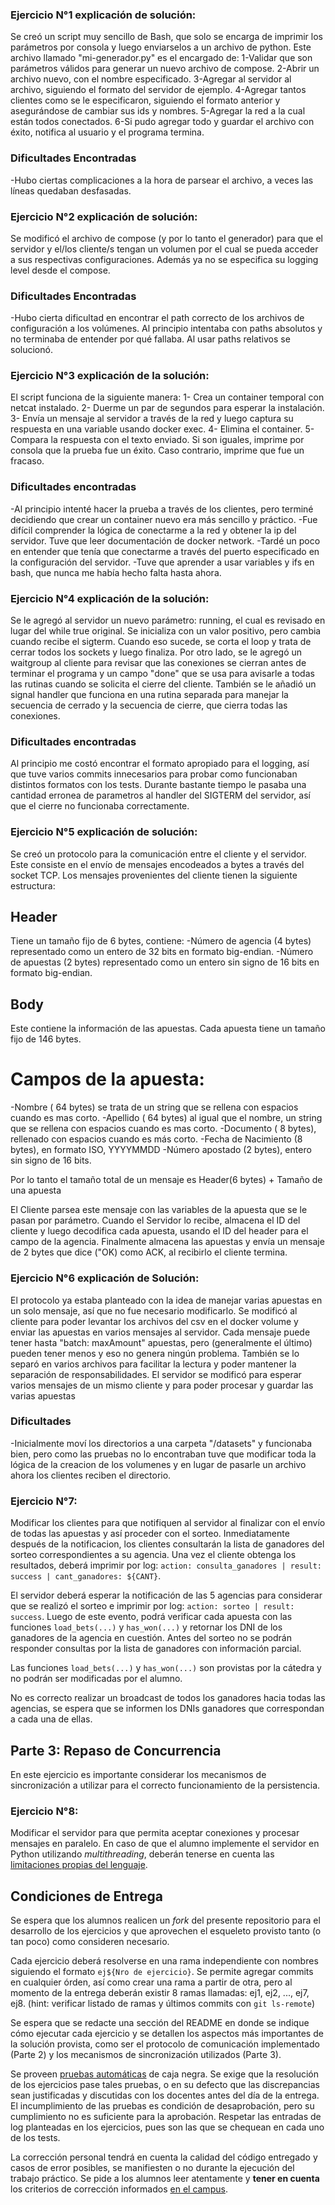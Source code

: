 ### Ejercicio N°1 explicación de solución:
Se creó un script muy sencillo de Bash, que solo se encarga de imprimir los parámetros por consola y luego enviarselos a un archivo de python. Este archivo llamado "mi-generador.py" es el encargado de:
1-Validar que son parámetros válidos para generar un nuevo archivo de compose.
2-Abrir un archivo nuevo, con el nombre especificado.
3-Agregar al servidor al archivo, siguiendo el formato del servidor de ejemplo.
4-Agregar tantos clientes como se le especificaron, siguiendo el formato anterior y asegurándose de cambiar sus ids y nombres.
5-Agregar la red a la cual están todos conectados.
6-Si pudo agregar todo y guardar el archivo con éxito, notifica al usuario y el programa termina.

### Dificultades Encontradas
-Hubo ciertas complicaciones a la hora de parsear el archivo, a veces las líneas quedaban desfasadas.


### Ejercicio N°2 explicación de solución:
Se modificó el archivo de compose (y por lo tanto el generador) para que el servidor y el/los cliente/s tengan un volumen por el cual se pueda acceder a sus respectivas configuraciones.
Además ya no se especifica su logging level desde el compose.

### Dificultades Encontradas
-Hubo cierta dificultad en encontrar el path correcto de los archivos de configuración a los volúmenes. Al principio intentaba con paths absolutos y no terminaba de entender por qué fallaba. Al usar paths relativos se solucionó.


### Ejercicio N°3 explicación de la solución:
El script funciona de la siguiente manera:
1- Crea un container temporal con netcat instalado.
2- Duerme un par de segundos para esperar la instalación.
3- Envía un mensaje al servidor a través de la red y luego captura su respuesta en una variable usando docker exec.
4- Elimina el container.
5- Compara la respuesta con el texto enviado. Si son iguales, imprime por consola que la prueba fue un éxito. Caso contrario, imprime que fue un fracaso.

### Dificultades encontradas
-Al principio intenté hacer la prueba a través de los clientes, pero terminé decidiendo que crear un container nuevo era más sencillo y práctico.
-Fue difícil comprender la lógica de conectarme a la red y obtener la ip del servidor. Tuve que leer documentación de docker network.
-Tardé un poco en entender que tenía que conectarme a través del puerto especificado en la configuración del servidor.
-Tuve que aprender a usar variables y ifs en bash, que nunca me había hecho falta hasta ahora.

### Ejercicio N°4 explicación de la solución:
Se le agregó al servidor un nuevo parámetro: running, el cual es revisado en lugar del while true original. Se inicializa con un valor positivo, pero cambia cuando recibe el sigterm. Cuando eso sucede, se corta el loop y trata de cerrar todos los sockets y luego finaliza. 
Por otro lado, se le agregó un waitgroup al cliente para revisar que las conexiones se cierran antes de terminar el programa y un campo "done" que se usa para avisarle a todas las rutinas cuando se solicita el cierre del cliente. También se le añadió un signal handler que funciona en una rutina separada para manejar la secuencia de cerrado y la secuencia de cierre, que cierra todas las conexiones.

### Dificultades encontradas
Al principio me costó encontrar el formato apropiado para el logging, así que tuve varios commits innecesarios para probar como funcionaban distintos formatos con los tests.
Durante bastante tiempo le pasaba una cantidad erronea de parametros al handler del SIGTERM del servidor, así que el cierre no funcionaba correctamente.


### Ejercicio N°5 explicación de solución:
Se creó un protocolo para la comunicación entre el cliente y el servidor.
Este consiste en el envío de mensajes encodeados a bytes a través del socket TCP. Los mensajes provenientes del cliente tienen la siguiente estructura:
## Header
Tiene un tamaño fijo de 6 bytes, contiene:
-Número de agencia (4 bytes) representado como un entero de 32 bits en formato big-endian.
-Número de apuestas (2 bytes) representado como un entero sin signo de 16 bits en formato big-endian.

## Body
Este contiene la información de las apuestas. Cada apuesta tiene un tamaño fijo de 146 bytes. 
# Campos de la apuesta:
-Nombre ( 64 bytes) se trata de un string que se rellena con espacios cuando es mas corto.
-Apellido ( 64 bytes) al igual que el nombre, un string que se rellena con espacios cuando es mas corto.
-Documento ( 8 bytes), rellenado con espacios cuando es más corto.
-Fecha de Nacimiento (8 bytes), en formato ISO, YYYYMMDD
-Número apostado (2 bytes), entero sin signo de 16 bits.

Por lo tanto el tamaño total de un mensaje es Header(6 bytes) + Tamaño de una apuesta

El Cliente parsea este mensaje con las variables de la apuesta que se le pasan por parámetro.
Cuando el Servidor lo recibe, almacena el ID del cliente y luego decodifica cada apuesta, usando el ID del header para el campo de la agencia. Finalmente almacena las apuestas y envía un mensaje de 2 bytes que dice ("OK) como ACK, al recibirlo el cliente termina.

### Ejercicio N°6 explicación de Solución:
El protocolo ya estaba planteado con la idea de manejar varias apuestas en un solo mensaje, así que no fue necesario modificarlo.
Se modificó al cliente para poder levantar los archivos del csv en el docker volume y enviar las apuestas en varios mensajes al servidor. Cada mensaje puede tener hasta "batch: maxAmount" apuestas, pero (generalmente el último) pueden tener menos y eso no genera ningún problema. También se lo separó en varios archivos para facilitar la lectura y poder mantener la separación de responsabilidades.
El servidor se modificó para esperar varios mensajes de un mismo cliente y para poder procesar y guardar las varias apuestas

### Dificultades
-Inicialmente moví los directorios a una carpeta "/datasets" y funcionaba bien, pero como las pruebas no lo encontraban tuve que modificar toda la lógica de la creacion de los volumenes y en lugar de pasarle un archivo ahora los clientes reciben el directorio.

### Ejercicio N°7:

Modificar los clientes para que notifiquen al servidor al finalizar con el envío de todas las apuestas y así proceder con el sorteo.
Inmediatamente después de la notificacion, los clientes consultarán la lista de ganadores del sorteo correspondientes a su agencia.
Una vez el cliente obtenga los resultados, deberá imprimir por log: `action: consulta_ganadores | result: success | cant_ganadores: ${CANT}`.

El servidor deberá esperar la notificación de las 5 agencias para considerar que se realizó el sorteo e imprimir por log: `action: sorteo | result: success`.
Luego de este evento, podrá verificar cada apuesta con las funciones `load_bets(...)` y `has_won(...)` y retornar los DNI de los ganadores de la agencia en cuestión. Antes del sorteo no se podrán responder consultas por la lista de ganadores con información parcial.

Las funciones `load_bets(...)` y `has_won(...)` son provistas por la cátedra y no podrán ser modificadas por el alumno.

No es correcto realizar un broadcast de todos los ganadores hacia todas las agencias, se espera que se informen los DNIs ganadores que correspondan a cada una de ellas.

## Parte 3: Repaso de Concurrencia
En este ejercicio es importante considerar los mecanismos de sincronización a utilizar para el correcto funcionamiento de la persistencia.

### Ejercicio N°8:

Modificar el servidor para que permita aceptar conexiones y procesar mensajes en paralelo. En caso de que el alumno implemente el servidor en Python utilizando _multithreading_,  deberán tenerse en cuenta las [limitaciones propias del lenguaje](https://wiki.python.org/moin/GlobalInterpreterLock).

## Condiciones de Entrega
Se espera que los alumnos realicen un _fork_ del presente repositorio para el desarrollo de los ejercicios y que aprovechen el esqueleto provisto tanto (o tan poco) como consideren necesario.

Cada ejercicio deberá resolverse en una rama independiente con nombres siguiendo el formato `ej${Nro de ejercicio}`. Se permite agregar commits en cualquier órden, así como crear una rama a partir de otra, pero al momento de la entrega deberán existir 8 ramas llamadas: ej1, ej2, ..., ej7, ej8.
 (hint: verificar listado de ramas y últimos commits con `git ls-remote`)

Se espera que se redacte una sección del README en donde se indique cómo ejecutar cada ejercicio y se detallen los aspectos más importantes de la solución provista, como ser el protocolo de comunicación implementado (Parte 2) y los mecanismos de sincronización utilizados (Parte 3).

Se proveen [pruebas automáticas](https://github.com/7574-sistemas-distribuidos/tp0-tests) de caja negra. Se exige que la resolución de los ejercicios pase tales pruebas, o en su defecto que las discrepancias sean justificadas y discutidas con los docentes antes del día de la entrega. El incumplimiento de las pruebas es condición de desaprobación, pero su cumplimiento no es suficiente para la aprobación. Respetar las entradas de log planteadas en los ejercicios, pues son las que se chequean en cada uno de los tests.

La corrección personal tendrá en cuenta la calidad del código entregado y casos de error posibles, se manifiesten o no durante la ejecución del trabajo práctico. Se pide a los alumnos leer atentamente y **tener en cuenta** los criterios de corrección informados  [en el campus](https://campusgrado.fi.uba.ar/mod/page/view.php?id=73393).
